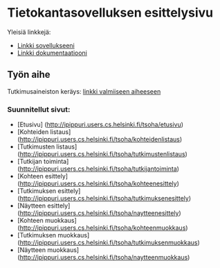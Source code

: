 ﻿# Tietokantasovelluksen esittelysivu

Yleisiä linkkejä:

* [Linkki sovellukseeni](http://ipippuri.users.cs.helsinki.fi/tsoha/)
* [Linkki dokumentaatiooni](https://github.com/ipippuri/Tsoha-Bootstrap/blob/master/doc/dokumentaatio.pdf)

## Työn aihe

Tutkimusaineiston keräys: [linkki valmiiseen aiheeseen](http://advancedkittenry.github.io/suunnittelu_ja_tyoymparisto/aiheet/Tutkimusaineston_kerays.html) 


 ### Suunnitellut sivut:
 * [Etusivu] (http://ipippuri.users.cs.helsinki.fi/tsoha/etusivu)
 * [Kohteiden listaus] (http://ipippuri.users.cs.helsinki.fi/tsoha/kohteidenlistaus)
 * [Tutkimusten listaus] (http://ipippuri.users.cs.helsinki.fi/tsoha/tutkimustenlistaus)
 * [Tutkijan toiminta] (http://ipippuri.users.cs.helsinki.fi/tsoha/tutkijantoiminta)
 * [Kohteen esittely] (http://ipippuri.users.cs.helsinki.fi/tsoha/kohteenesittely)
 * [Tutkimuksen esittely] (http://ipippuri.users.cs.helsinki.fi/tsoha/tutkimuksenesittely)
 * [Näytteen esittely] (http://ipippuri.users.cs.helsinki.fi/tsoha/naytteenesittely)
 * [Kohteen muokkaus] (http://ipippuri.users.cs.helsinki.fi/tsoha/kohteenmuokkaus)
 * [Tutkimuksen muokkaus] (http://ipippuri.users.cs.helsinki.fi/tsoha/tutkimuksenmuokkaus)
 * [Näytteen muokkaus] (http://ipippuri.users.cs.helsinki.fi/tsoha/naytteenmuokkaus)